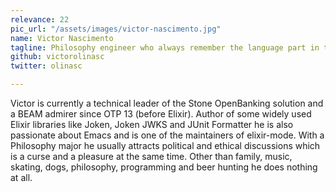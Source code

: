 ```yaml
---
relevance: 22
pic_url: "/assets/images/victor-nascimento.jpg"
name: Victor Nascimento
tagline: Philosophy engineer who always remember the language part in the programming language expression
github: victorolinasc
twitter: olinasc

---
```

Victor is currently a technical leader of the Stone OpenBanking solution and a BEAM admirer since OTP 13 (before Elixir). Author of some widely used Elixir libraries like Joken, Joken JWKS and JUnit Formatter he is also passionate about Emacs and is one of the maintainers of elixir-mode. With a Philosophy major he usually attracts political and ethical discussions which is a curse and a pleasure at the same time. Other than family, music, skating, dogs, philosophy, programming and beer hunting he does nothing at all.
